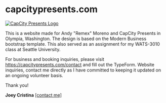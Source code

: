# capcitypresents.com

[![CapCity Presents Logo][logo]][website]

This is a website made for Andy "Remex" Moreno and CapCity Presents in Olympia, Washington. The design is based on the Modern Business bootstrap template. This also served as an assignment for my WATS-3010 class at Seattle University.

For business and booking inquiries, please visit https://capcitypresents.com/contact and fill out the TypeForm. Website inquiries, contact me directly as I have committed to keeping it updated on an ongoing volunteer basis.

Thank you!

**Joey Cristina** [[contact me]](https://kvvpa.com/#contact)

[logo]: https://capcitypresents.com/logo/opt-320/logo-txt-blk-whttext.png
[website]: https://capcitypresents.com
